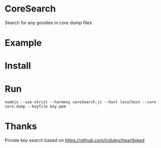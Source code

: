 # CoreSearch
Search for any goodies in core dump files

# Example

# Install

# Run
    nodejs --use-strict --harmony coreSearch.js --host localhost --core core.dump --keyfile key.pem

# Thanks
Private key search based on https://github.com/indutny/heartbleed
